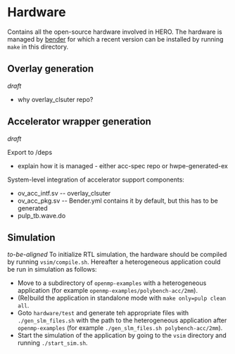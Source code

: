 # Hardware
Contains all the open-source hardware involved in HERO. The hardware is managed by [bender](https://github.com/fabianschuiki/bender) for which a recent version can be installed by running `make` in this directory.

## Overlay generation
*draft*

- why overlay_clsuter repo?

## Accelerator wrapper generation
*draft*

Export to /deps 
- explain how it is managed - either acc-spec repo or hwpe-generated-ex

System-level integration of accelerator support components:
- ov_acc_intf.sv 
-- overlay_clsuter
- ov_acc_pkg.sv 
-- Bender.yml contains it by default, but this has to be generated
- pulp_tb.wave.do


## Simulation
*to-be-aligned*
To initialize RTL simulation, the hardware should be compiled by running `vsim/compile.sh`. Hereafter a heterogeneous application could be run in simulation as follows:
* Move to a subdirectory of `openmp-examples` with a heterogeneous application (for example `openmp-examples/polybench-acc/2mm`).
* (Re)build the application in standalone mode with `make only=pulp clean all`.
* Goto `hardware/test` and generate teh appropriate files with `./gen_slm_files.sh` with the path to the heterogeneous application after `openmp-examples` (for example `./gen_slm_files.sh polybench-acc/2mm`).
* Start the simulation of the application by going to the `vsim` directory and running `./start_sim.sh`.
